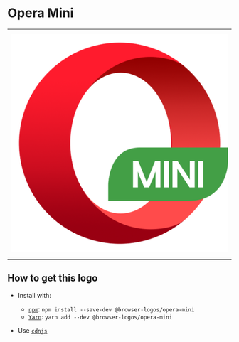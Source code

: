 # Opera Mini

<table>
    <tbody>
        <tr>
            <td height="512px" width="512px">
                <a href="./"><img width="500px" src="opera-mini_512x512.png" alt="Opera Mini browser logo"></a>
            </td>
        <tr>
    </tbody>
</table>


## How to get this logo

* Install with:

  * [`npm`](https://www.npmjs.com/): `npm install --save-dev @browser-logos/opera-mini`
  * [`Yarn`](https://yarnpkg.com/): `yarn add --dev @browser-logos/opera-mini`

* Use [`cdnjs`](https://cdnjs.com/libraries/browser-logos)
